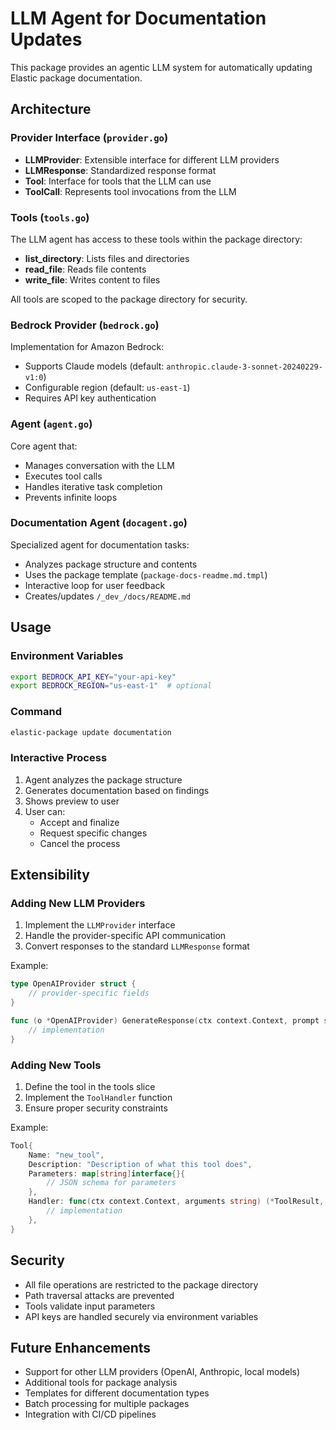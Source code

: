 # LLM Agent for Documentation Updates

This package provides an agentic LLM system for automatically updating Elastic package documentation.

## Architecture

### Provider Interface (`provider.go`)
- **LLMProvider**: Extensible interface for different LLM providers
- **LLMResponse**: Standardized response format
- **Tool**: Interface for tools that the LLM can use
- **ToolCall**: Represents tool invocations from the LLM

### Tools (`tools.go`)
The LLM agent has access to these tools within the package directory:
- **list_directory**: Lists files and directories
- **read_file**: Reads file contents  
- **write_file**: Writes content to files

All tools are scoped to the package directory for security.

### Bedrock Provider (`bedrock.go`)
Implementation for Amazon Bedrock:
- Supports Claude models (default: `anthropic.claude-3-sonnet-20240229-v1:0`)
- Configurable region (default: `us-east-1`)
- Requires API key authentication

### Agent (`agent.go`)
Core agent that:
- Manages conversation with the LLM
- Executes tool calls
- Handles iterative task completion
- Prevents infinite loops

### Documentation Agent (`docagent.go`)
Specialized agent for documentation tasks:
- Analyzes package structure and contents
- Uses the package template (`package-docs-readme.md.tmpl`)
- Interactive loop for user feedback
- Creates/updates `/_dev_/docs/README.md`

## Usage

### Environment Variables
```bash
export BEDROCK_API_KEY="your-api-key"
export BEDROCK_REGION="us-east-1"  # optional
```

### Command
```bash
elastic-package update documentation
```

### Interactive Process
1. Agent analyzes the package structure
2. Generates documentation based on findings
3. Shows preview to user
4. User can:
   - Accept and finalize
   - Request specific changes
   - Cancel the process

## Extensibility

### Adding New LLM Providers
1. Implement the `LLMProvider` interface
2. Handle the provider-specific API communication
3. Convert responses to the standard `LLMResponse` format

Example:
```go
type OpenAIProvider struct {
    // provider-specific fields
}

func (o *OpenAIProvider) GenerateResponse(ctx context.Context, prompt string, tools []Tool) (*LLMResponse, error) {
    // implementation
}
```

### Adding New Tools
1. Define the tool in the tools slice
2. Implement the `ToolHandler` function
3. Ensure proper security constraints

Example:
```go
Tool{
    Name: "new_tool",
    Description: "Description of what this tool does",
    Parameters: map[string]interface{}{
        // JSON schema for parameters
    },
    Handler: func(ctx context.Context, arguments string) (*ToolResult, error) {
        // implementation
    },
}
```

## Security

- All file operations are restricted to the package directory
- Path traversal attacks are prevented
- Tools validate input parameters
- API keys are handled securely via environment variables

## Future Enhancements

- Support for other LLM providers (OpenAI, Anthropic, local models)
- Additional tools for package analysis
- Templates for different documentation types
- Batch processing for multiple packages
- Integration with CI/CD pipelines
